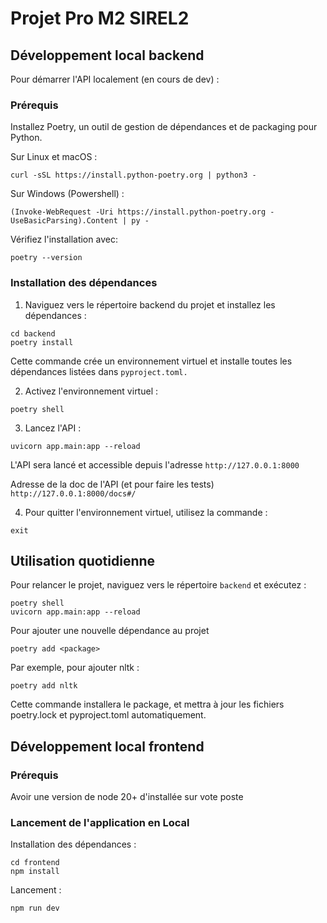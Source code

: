# Projet Pro M2 SIREL2

## Développement local backend

Pour démarrer l'API localement (en cours de dev) :

### Prérequis

Installez Poetry, un outil de gestion de dépendances et de packaging pour Python.

Sur Linux et macOS :
```
curl -sSL https://install.python-poetry.org | python3 -
```

Sur Windows (Powershell) :
```
(Invoke-WebRequest -Uri https://install.python-poetry.org -UseBasicParsing).Content | py -
```

Vérifiez l'installation avec:
```
poetry --version
```

### Installation des dépendances
1. Naviguez vers le répertoire backend du projet et installez les dépendances :

```
cd backend
poetry install
```

Cette commande crée un environnement virtuel et installe toutes les dépendances listées dans `pyproject.toml.`

2. Activez l'environnement virtuel :
```
poetry shell
```

3. Lancez l'API :
```
uvicorn app.main:app --reload
```

L'API sera lancé et accessible depuis l'adresse `http://127.0.0.1:8000`

Adresse de la doc de l'API (et pour faire les tests) `http://127.0.0.1:8000/docs#/`

4. Pour quitter l'environnement virtuel, utilisez la commande :
```
exit
```

## Utilisation quotidienne

Pour relancer le projet, naviguez vers le répertoire `backend` et exécutez :

```
poetry shell
uvicorn app.main:app --reload
```

Pour ajouter une nouvelle dépendance au projet
```
poetry add <package>
```

Par exemple, pour ajouter nltk :
```
poetry add nltk
```

Cette commande installera le package, et mettra à jour les fichiers poetry.lock et pyproject.toml automatiquement.

## Développement local frontend

### Prérequis

Avoir une version de node 20+ d'installée sur vote poste


### Lancement de l'application en Local

Installation des dépendances :

```
cd frontend
npm install
```

Lancement :

```
npm run dev
```